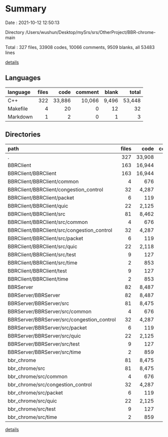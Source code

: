 # Summary

Date : 2021-10-12 12:50:13

Directory /Users/wushun/Desktop/mySrs/srs/OtherProject/BBR-chrome-main

Total : 327 files,  33908 codes, 10066 comments, 9509 blanks, all 53483 lines

[details](details.md)

## Languages
| language | files | code | comment | blank | total |
| :--- | ---: | ---: | ---: | ---: | ---: |
| C++ | 322 | 33,886 | 10,066 | 9,496 | 53,448 |
| Makefile | 4 | 20 | 0 | 12 | 32 |
| Markdown | 1 | 2 | 0 | 1 | 3 |

## Directories
| path | files | code | comment | blank | total |
| :--- | ---: | ---: | ---: | ---: | ---: |
| . | 327 | 33,908 | 10,066 | 9,509 | 53,483 |
| BBRClient | 163 | 16,944 | 5,044 | 4,757 | 26,745 |
| BBRClient/BBRClient | 163 | 16,944 | 5,044 | 4,757 | 26,745 |
| BBRClient/BBRClient/common | 4 | 676 | 82 | 148 | 906 |
| BBRClient/BBRClient/congestion_control | 32 | 4,287 | 1,152 | 1,141 | 6,580 |
| BBRClient/BBRClient/packet | 6 | 119 | 11 | 58 | 188 |
| BBRClient/BBRClient/quic | 22 | 2,125 | 909 | 686 | 3,720 |
| BBRClient/BBRClient/src | 81 | 8,462 | 2,524 | 2,379 | 13,365 |
| BBRClient/BBRClient/src/common | 4 | 676 | 82 | 148 | 906 |
| BBRClient/BBRClient/src/congestion_control | 32 | 4,287 | 1,152 | 1,143 | 6,582 |
| BBRClient/BBRClient/src/packet | 6 | 119 | 11 | 59 | 189 |
| BBRClient/BBRClient/src/quic | 22 | 2,118 | 918 | 688 | 3,724 |
| BBRClient/BBRClient/src/test | 9 | 127 | 9 | 49 | 185 |
| BBRClient/BBRClient/src/time | 2 | 853 | 316 | 219 | 1,388 |
| BBRClient/BBRClient/test | 9 | 127 | 9 | 48 | 184 |
| BBRClient/BBRClient/time | 2 | 853 | 315 | 217 | 1,385 |
| BBRServer | 82 | 8,487 | 2,514 | 2,380 | 13,381 |
| BBRServer/BBRServer | 82 | 8,487 | 2,514 | 2,380 | 13,381 |
| BBRServer/BBRServer/src | 81 | 8,475 | 2,508 | 2,375 | 13,358 |
| BBRServer/BBRServer/src/common | 4 | 676 | 82 | 148 | 906 |
| BBRServer/BBRServer/src/congestion_control | 32 | 4,287 | 1,152 | 1,143 | 6,582 |
| BBRServer/BBRServer/src/packet | 6 | 119 | 11 | 59 | 189 |
| BBRServer/BBRServer/src/quic | 22 | 2,125 | 909 | 687 | 3,721 |
| BBRServer/BBRServer/src/test | 9 | 127 | 9 | 48 | 184 |
| BBRServer/BBRServer/src/time | 2 | 859 | 309 | 217 | 1,385 |
| bbr_chrome | 81 | 8,475 | 2,508 | 2,371 | 13,354 |
| bbr_chrome/src | 81 | 8,475 | 2,508 | 2,371 | 13,354 |
| bbr_chrome/src/common | 4 | 676 | 82 | 148 | 906 |
| bbr_chrome/src/congestion_control | 32 | 4,287 | 1,152 | 1,141 | 6,580 |
| bbr_chrome/src/packet | 6 | 119 | 11 | 58 | 188 |
| bbr_chrome/src/quic | 22 | 2,125 | 909 | 686 | 3,720 |
| bbr_chrome/src/test | 9 | 127 | 9 | 48 | 184 |
| bbr_chrome/src/time | 2 | 859 | 309 | 217 | 1,385 |

[details](details.md)